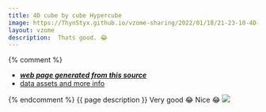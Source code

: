 ```yaml
---
title: 4D cube by cube Hypercube
image: https://ThynStyx.github.io/vzome-sharing/2022/01/18/21-23-10-4D-cube-by-cube-Hypercube/4D-cube-by-cube-Hypercube.png
layout: vzome
description:  Thats good. 😂
---
```


{% comment %}
 - [***web page generated from this source***][post]
 - [data assets and more info][github]

[post]: <https://ThynStyx.github.io/vzome-sharing/2022/01/18/4D-cube-by-cube-Hypercube-21-23-10.html>
[github]: <https://github.com/ThynStyx/vzome-sharing/tree/main/2022/01/18/21-23-10-4D-cube-by-cube-Hypercube/>
{% endcomment %}
{{ page description }}
  Very good 😂
  Nice 😂
<vzome-viewer style="width: 100%; height: 65vh;"
       src="https://ThynStyx.github.io/vzome-sharing/2022/01/18/21-23-10-4D-cube-by-cube-Hypercube/4D-cube-by-cube-Hypercube.vZome" >
  <img src="https://ThynStyx.github.io/vzome-sharing/2022/01/18/21-23-10-4D-cube-by-cube-Hypercube/4D-cube-by-cube-Hypercube.png" />
</vzome-viewer>
